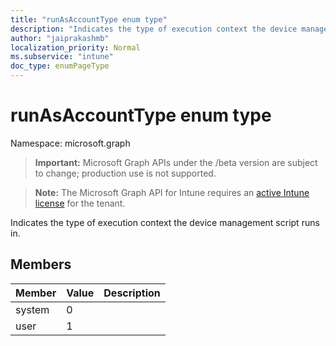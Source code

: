 ```yaml
---
title: "runAsAccountType enum type"
description: "Indicates the type of execution context the device management script runs in."
author: "jaiprakashmb"
localization_priority: Normal
ms.subservice: "intune"
doc_type: enumPageType
---
```


# runAsAccountType enum type

Namespace: microsoft.graph
> **Important:** Microsoft Graph APIs under the /beta version are subject to change; production use is not supported.

> **Note:** The Microsoft Graph API for Intune requires an [active Intune license](https://go.microsoft.com/fwlink/?linkid=839381) for the tenant.


Indicates the type of execution context the device management script runs in.

## Members
|Member|Value|Description|
|:---|:---|:---|
|system|0||
|user|1||
